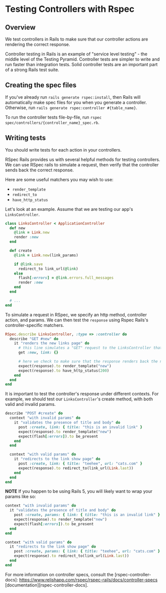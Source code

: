 # Testing Controllers with Rspec

## Overview

We test controllers in Rails to make sure that our controller actions
are rendering the correct response.   

Controller testing in Rails is an example of "service level testing" -
the middle level of the Testing Pyramid. Controller tests are simpler to
write and run faster than integration tests. Solid controller tests are
an important part of a strong Rails test suite.

## Creating the spec files

If you've already run `rails generate rspec:install`, then Rails will
automatically make spec files for you when you generate a controller.
Otherwise, run `rails generate rspec:controller #{table_name}`.

To run the controller tests file-by-file, run `rspec
spec/controllers/{controller_name}_spec.rb`.

## Writing tests

You should write tests for each action in your controllers.

RSpec Rails provides us with several helpful methods for testing
controllers. We can use RSpec rails to simulate a request, then verify
that the controller sends back the correct response.

Here are some useful matchers you may wish to use:
* `render_template`
* `redirect_to`
* `have_http_status`

Let's look at an example. Assume that we are testing our app's
`LinksController`.

```ruby
class LinksController < ApplicationController
  def new
    @link = Link.new
    render :new
  end

  def create
    @link = Link.new(link_params)

    if @link.save
      redirect_to link_url(@link)
    else
      flash[:errors] = @link.errors.full_messages
      render :new
    end
  end

  # ...
end

```

To simulate a request in RSpec, we specify an http method, controller
action, and params. We can then test the `response` using Rspec Rails's
controller-specific matchers.

```ruby
RSpec.describe LinksController, :type => :controller do
  describe "GET #new" do
    it "renders the new links page" do
      # this line simulates a "GET" request to the LinksController that hits the #new method, passing in `{link: {}}` as params.
      get :new, link: {}

      # here we check to make sure that the response renders back the new template
      expect(response).to render_template("new")
      expect(response).to have_http_status(200)
    end
  end
end
```

It is important to test the controller's response under different
contexts. For example, we should test our `LinksController`'s create
method, with both valid and invalid params.

```ruby
describe "POST #create" do
  context "with invalid params" do
    it "validates the presence of title and body" do
      post :create, link: { title: "this is an invalid link" }
      expect(response).to render_template("new")
      expect(flash[:errors]).to be_present
    end
  end

  context "with valid params" do
    it "redirects to the link show page" do
      post :create, link: { title: "teehee", url: "cats.com" }
      expect(response).to redirect_to(link_url(Link.last))
    end
  end
end
```

**NOTE** If you happen to be using Rails 5, you will likely want to wrap your params like so:

```ruby
context "with invalid params" do
  it "validates the presence of title and body" do
    post :create, params: { link: { title: "this is an invalid link" } }
    expect(response).to render_template("new")
    expect(flash[:errors]).to be_present
  end
end

context "with valid params" do
  it "redirects to the link show page" do
    post :create, params: { link: { title: "teehee", url: "cats.com" } }
    expect(response).to redirect_to(link_url(Link.last))
  end
end
```

For more information on controller specs, consult the
[rspec-controller-docs]: https://www.relishapp.com/rspec/rspec-rails/docs/controller-specs
[documentation][rspec-controller-docs].
